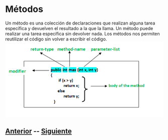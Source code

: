 # Métodos 
Un método es una colección de declaraciones que realizan alguna tarea específica y devuelven el resultado a la que la llama. Un método puede realizar una tarea específica sin devolver nada. Los métodos nos permiten reutilizar el código sin volver a escribir el código.
![Methods](resources/methods.png)

## [Anterior](page7.md)  --  [Siguiente](page9.md)